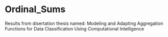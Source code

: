 # Ordinal_Sums
Results from disertation thesis named: Modeling and Adapting Aggregation Functions for Data Classification Using Computational Intelligence
